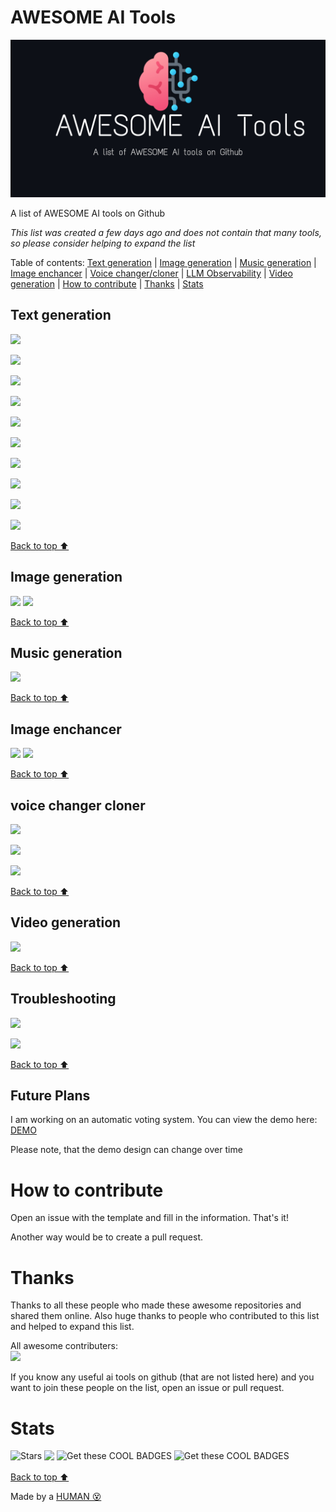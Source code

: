 # AWESOME AI Tools

![Banner](https://raw.githubusercontent.com/JMcrafter26/awesome-ai-tools/main/.github/banner.jpg)

A list of AWESOME AI tools on Github

*This list was created a few days ago and does not contain that many tools, so please consider helping to expand the list*

<div>Table of contents: <a href="#text-generation">Text generation</a> | <a href="#image-generation">Image generation</a> | <a href="#music-generation">Music generation</a> | <a href="#image-enchancer">Image enchancer</a> | <a href="#voice-changer-cloner">Voice changer/cloner</a> | <a href="#troubleshooting">LLM Observability</a> | <a href="#Videi-generation">Video generation</a> | <a href="#how-to-contribute">How to contribute</a> | <a href="#thanks">Thanks</a> | <a href="#stats">Stats</a></div> 

## Text generation

<a href="https://github.com/nomic-ai/gpt4all" ><img src="https://opengraph.githubassets.com/727/nomic-ai/gpt4all" ></a>

<a href="https://github.com/cocktailpeanut/dalai" ><img src="https://opengraph.githubassets.com/727/cocktailpeanut/dalai" ></a>

<a href="https://github.com/Torantulino/Auto-GPT" ><img src="https://opengraph.githubassets.com/727/Torantulino/Auto-GPT" ></a>

<a href="https://github.com/imartinez/privateGPT" ><img src="https://opengraph.githubassets.com/R4ND0MSTR1NG/imartinez/privateGPT" ></a>

<a href="https://github.com/reworkd/AgentGPT" ><img src="https://opengraph.githubassets.com/727/reworkd/AgentGPT" ></a>

<a href="https://github.com/PromtEngineer/localGPT" ><img src="https://opengraph.githubassets.com/R4ND0MSTR1NG/PromtEngineer/localGPT" ></a>

<a href="https://github.com/mlc-ai/mlc-llm" ><img src="https://opengraph.githubassets.com/R4ND0MSTR1NG/mlc-ai/mlc-llm" ></a>

<a href="https://github.com/assafelovic/gpt-researcher" ><img src="https://opengraph.githubassets.com/R4ND0MSTR1NG/assafelovic/gpt-researcher" ></a>

<a href="https://github.com/ohmplatform/FreedomGPT" ><img src="https://opengraph.githubassets.com/R4ND0MSTR1NG/ohmplatform/FreedomGPT" ></a>

<a href="https://github.com/logspace-ai/langflow" ><img src="https://opengraph.githubassets.com/R4ND0MSTR1NG/logspace-ai/langflow" ></a>

[Back to top ⬆](#AWESOME-ai-tools)

## Image generation 

<a href="https://github.com/CompVis/stable-diffusion" ><img src="https://opengraph.githubassets.com/727/CompVis/stable-diffusion" ></a>
<a href="[URL](https://github.com/Stability-AI/StableStudio)" ><img src="https://opengraph.githubassets.com/R4ND0MSTR1NG/Stability-AI/StableStudio" ></a>


[Back to top ⬆](#AWESOME-ai-tools)

## Music generation

<a href="https://github.com/openai/jukebox" ><img src="https://opengraph.githubassets.com/727/openai/jukebox" ></a>


[Back to top ⬆](#AWESOME-ai-tools)

## Image enchancer

<a href="https://github.com/xinntao/Real-ESRGAN" ><img src="https://opengraph.githubassets.com/727/xinntao/Real-ESRGAN" ></a>
<a href="https://github.com/TencentARC/GFPGAN" ><img src="https://opengraph.githubassets.com/R4ND0MSTR1NG/TencentARC/GFPGAN" ></a>

[Back to top ⬆](#AWESOME-ai-tools)

## voice changer cloner

<a href="https://github.com/CorentinJ/Real-Time-Voice-Cloning"><img src="https://opengraph.githubassets.com/727/CorentinJ/Real-Time-Voice-Cloning"></a>

<a href="https://github.com/AIGC-Audio/AudioGPT" ><img src="https://opengraph.githubassets.com/727/AIGC-Audio/AudioGPT" ></a>

<a href="https://github.com/myshell-ai/OpenVoice" ><img src="https://opengraph.githubassets.com/R4ND0MSTR1NG/myshell-ai/OpenVoice" ></a>

[Back to top ⬆](#AWESOME-ai-tools)

## Video generation

<a href="https://github.com/Rudrabha/Wav2Lip" ><img src="https://opengraph.githubassets.com/R4ND0MSTR1NG/Rudrabha/Wav2Lip" ></a>


[Back to top ⬆](#AWESOME-ai-tools)

## Troubleshooting

<a href="https://github.com/Arize-ai/phoenix"><img src="https://opengraph.githubassets.com/727/Arize-ai/phoenix"></a>

<a href="https://github.com/mintlify/writer" ><img src="https://opengraph.githubassets.com/R4ND0MSTR1NG/mintlify/writer" ></a>

[Back to top ⬆](#AWESOME-ai-tools)

## Future Plans

I am working on an automatic voting system. You can view the demo here: [DEMO](https://jmcrafter26.github.io/awesome-ai-tools/list/)

Please note, that the demo design can change over time

# How to contribute

Open an issue with the template and fill in the information. That's it! 

Another way would be to create a pull request.

# Thanks

Thanks to all these people who made these awesome repositories and shared them online.
Also huge thanks to people who contributed to this list and helped to expand this list.

All awesome contributers:
<br/>
<a href="https://github.com/JMcrafter26/awesome-ai-tools/graphs/contributors">
  <img src="https://contrib.rocks/image?repo=JMcrafter26/awesome-ai-tools&lol" />
</a>

If you know any useful ai tools on github (that are not listed here) and you want to join these people on the list, open an issue or pull request.

# Stats

<a href="https://github.com/JMcrafter26/awesome-ai-tools/stargazers" target="_blank"><img src="https://api.jm26.net/badge/beta?url=/github/stars/jmcrafter26/awesome-ai-tools&color=FFDB2D&label=Stars" height="20px" alt="Stars " style="display: inline-block; vertical-align: middle;"></a>
<a href="https://github.com/JMcrafter26/awesome-ai-tools/graphs/contributors" target="_blank"><img src="https://api.jm26.net/badge/beta?url=/github/contributors/jmcrafter26/awesome-ai-tools&color=blue&format=cap" height="20px" style="display: inline-block; vertical-align: middle;"></a>
<img src="https://api.jm26.net/badge/beta.php?url=https://api.countapi.xyz/hit/jmcrafter26/ai-tools-list.json&label=Repo%20visits&color=green" height="20px" alt="Get these COOL BADGES" style="display: inline-block; vertical-align: middle;">
<a href="https://github.com/JMcrafter26/php-badges" target="_blank"><img src="https://api.jm26.net/badge/beta?g&label=Get%20these&icon=f41b&message=COOL%20BADGES&color=de4ff4" height="20px" alt="Get these COOL BADGES" style="display: inline-block; vertical-align: middle;"></a>

[Back to top ⬆](#AWESOME-ai-tools)

Made by a [HUMAN 😵](https://github.com/JMcrafter26)
